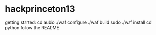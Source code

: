 hackprinceton13
===============

getting started:
    cd aubio
    ./waf configure
    ./waf build
    sudo ./waf install
    cd python
follow the README
